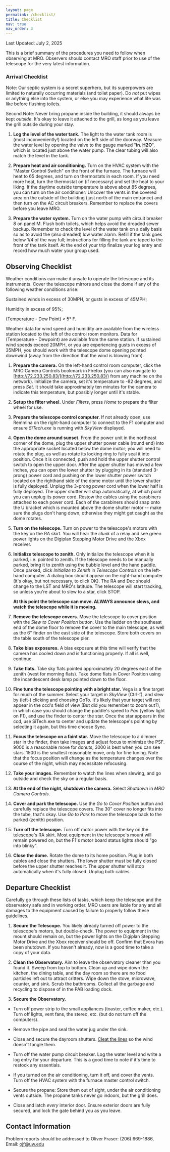 ```yaml
---
layout: page
permalink: /checklist/
title: Checklist
nav: true
nav_order: 3
---
```


Last Updated: July 2, 2025

This is a brief summary of the procedures you need to follow when observing at MRO. Observers should contact MRO staff prior to use of the telescope for the very latest information.

### Arrival Checklist

Note: Our septic system is a secret superhero, but its superpowers are limited to naturally occurring materials (and toilet paper). Do *not* put wipes or anything else into the system, or else you may experience what life was like before flushing toilets.

Second Note: Never bring propane inside the building, it should always be kept *outside*. It's okay to leave it attached to the grill, as long as you leave the grill outside during your stay.  

1. **Log the level of the water tank.** The light to the water tank room is (most inconveniently!) located on the left side of the doorway. Measure the water level by opening the valve to the gauge marked "**in. H2O**", which is located just above the water pump. The clear tubing will also match the level in the tank.

2. **Prepare heat and air conditioning.** Turn on the HVAC system with the "Master Control Switch" on the front of the furnace. The furnace will heat to 65 degrees, and turn on thermostats in each room. If you need more heat, turn the thermostat on (if necessary) and set the heat to your liking. If the daytime outside temperature is above about 85 degrees, you can turn on the air conditioner: Uncover the vents in the covered area on the outside of the building (just north of the main entrance) and then turn on the AC circuit breakers. Remember to replace the covers before you leave MRO.

3. **Prepare the water system.**  Turn on the water pump with circuit breaker 8 on panel M. Flush both toilets, which helps avoid the dreaded sewer backup. Remember to check the level of the water tank on a daily basis so as to avoid the (also dreaded) low water alarm. Refill if the tank goes below 1/4 of the way full; instructions for filling the tank are taped to the front of the tank itself. At the end of your trip finalize your log entry and record how much water your group used.

## Observing Checklist

Weather conditions can make it unsafe to operate the telescope and its instruments. Cover the telescope mirrors and close the dome if any of the following weather conditions arise:

Sustained winds in excess of 30MPH, or gusts in excess of 45MPH;

Humidity in excess of 95%;

(Temperature - Dew Point) < 5° F.

Weather data for wind speed and humidity are available from the wireless station located to the left of the control room monitors. Data for (Temperature - Dewpoint) are available from the same station. If sustained wind speeds exceed 20MPH, or you are experiencing gusts in excess of 35MPH, you should work with the telescope dome opening pointed downwind (away from the direction that the wind is blowing from).

1. **Prepare the camera.** On the left-hand control room computer, click the MRO Camera Controls bookmark in Firefox (you can also navigate to [http://72.233.250.83/](http://72.233.250.83/) from any machine on the network). Initialize the camera, set it's temperature to -82 degrees, and press *Set*. It should take approximately ten minutes for the camera to indicate this temperature, but possibly longer until it's stable. 

2. **Setup the filter wheel.**  Under *Filters*, press *Home* to prepare the filter wheel for use.

3. **Prepare the telescope control computer.**  If not already open, use Remmina on the right-hand computer to connect to the F1 computer and ensure *SiTech.exe* is running with *SkyView* displayed.

4. **Open the dome around sunset.**   From the power unit in the northeast corner of the dome, plug the upper shutter power cable (round end) into the appropriate socket located below the dome motor; you will need to rotate the plug, as well as rotate its locking ring to fully seal it into position. Once it is connected, push and hold the upper shutter control switch to open the upper door. After the upper shutter has moved a few inches, you can open the lower shutter by plugging in its (standard 3-prong) power cord and pushing on the lower shutter power switch located on the righthand side of the dome motor until the lower shutter is fully deployed. Unplug the 3-prong power cord when the lower half is fully deployed. The upper shutter will stop automatically, at which point you can unplug its power cord. Restow the cables using the carabiners attached to each power cord. Each of the carabiners should snap onto the U bracket which is mounted above the dome shutter motor -- make sure the plugs don't hang down, otherwise they might get caught as the dome rotates.

5. **Turn on the telescope.**  Turn on power to the telescope's motors with the key on the RA skirt. You will hear the *clunk* of a relay and see green power lights on the Digiplan Stepping Motor Drive and the Xbox receiver. 

6. **Initialize telescope to zenith.**  Only initialize the telescope when it is parked, i.e. pointed to zenith. If the telescope needs to be manually parked, bring it to zenith using the bubble level and the hand paddle. Once parked, click *Initialize to Zenith* in *Telescope Controls* on the left-hand computer. A dialog box should appear on the right-hand computer (it's okay, but not necessary, to click OK). The RA and Dec should change to the LST and MRO's latitude. The telescope will start tracking, so unless you're about to slew to a star, click STOP. 

    **At this point the telescope can move. ALWAYS announce slews, and watch the telescope while it is moving.**

7. **Remove the telescope covers.** Move the telescope to cover position with the *Slew to Cover Position* button. Use the ladder on the southeast end of the dome floor to remove the cover to the main telescope, as well as the 6" finder on the east side of the telescope. Store both covers on the table south of the telescope pier.

8. **Take bias exposures.**  A bias exposure at this time will verify that the camera has cooled down and is functioning properly. If all is well, continue.

9. **Take flats.** Take sky flats pointed approximately 20 degrees east of the zenith (west for morning flats). Take dome flats in Cover Position using the incandescent desk lamp pointed down to the floor. 

10. **Fine tune the telescope pointing with a bright star.** Vega is a fine target for much of the summer. Select your target in *SkyView* (Ctrl-f), and slew by (left-) clicking and choosing GoTo. It's likely that your target will not appear in the ccd's field of view (But did you remember to zoom out?), in which case you should change the paddle's speed to *Pan* (yellow light on F1), and use the finder to center the star. Once the star appears in the ccd, use SiTech.exe to center and update the telescope's pointing by selecting it again, but this time choose Sync.

11. **Focus the telescope on a faint star.**  Move the telescope to a dimmer star in the finder, then take images and adjust focus to minimize the PSF. 9000 is a reasonable move for donuts, 3000 is best when you can see stars. 1500 is the smallest reasonable move, only for fine tuning. Note that the focus position will change as the temperature changes over the course of the night, which may necessitate refocusing.

21. **Take your images.**  Remember to watch the lines when slewing, and go outside and check the sky on a regular basis.

22. **At the end of the night, shutdown the camera.** Select *Shutdown* in *MRO Camera Controls*.  

13. **Cover and park the telescope.**  Use the *Go to Cover Position* button and carefully replace the telescope covers. The 30" cover no longer fits into the tube, that's okay. Use *Go to Park* to move the telescope back to the parked (zenith) position.

14. **Turn off the telescope.**  Turn off motor power with the key on the telescope's RA skirt. Most equipment in the telescope's mount will remain powered on, but the F1's motor board status lights should "go into blinky".

15. **Close the dome.**  Rotate the dome to its home position. Plug in both cables and close the shutters. The lower shutter must be fully closed before the upper shutter reaches it. The upper shutter will stop automatically when it's fully closed. Unplug both cables. 

## Departure Checklist

Carefully go through these lists of tasks, which keep the telescope and the observatory safe and in working order. MRO users are liable for any and all damages to the equipment caused by failure to properly follow these guidelines.

1. **Secure the Telescope.** You likely already turned off power to the telescope's motors, but double-check. The power to equipment in the mount should remain on, but the power lights on the Digiplan Stepping Motor Drive and the Xbox receiver should be off. Confirm that Evora has been shutdown. If you haven't already, now is a good time to take a copy of your data.

2. **Clean the Observatory.** Aim to leave the observatory cleaner than you found it. Sweep from top to bottom. Clean up and wipe down the kitchen, the dining table, and the day room so there are no food particles left out to attract critters. Wipe down the  stove, microwave, counter, and sink. Scrub the bathrooms. Collect all the garbage and recycling to dispose of in the PAB loading dock.

3. **Secure the Observatory.**

- Turn off power strip to the small appliances (toaster, coffee maker, etc.). Turn off lights, vent fans, the stereo, etc. (but do not turn off the computers).

- Remove the pipe and seal the water jug under the sink.
      
- Close and secure the dayroom shutters. [Cleat the lines](https://www.animatedknots.com/cleat-hitch-halyard-knot) so the wind doesn't tangle them.

- Turn off the water pump circuit breaker. Log the water level and write a log entry for your departure. This is a good time to note if it's time to restock any essentials.

- If you turned on the air conditioning, turn it off, and cover the vents. Turn off the HVAC system with the furnace master control switch.

- Secure the propane: Store them out of sight, under the air conditioning vents outside. The propane tanks never go indoors, but the grill does.

- Close and latch *every* interior door. Ensure exterior doors are fully secured, and lock the gate behind you as you leave.

## Contact Information
Problem reports should be addressed to Oliver Fraser: (206) 669-1886,  Email: ojf@uw.edu
